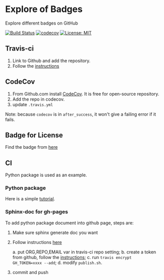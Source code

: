 # Explore of Badges

Explore different badges on GitHub

[![Build Status](https://travis-ci.org/jiayiliu/explore_badges.svg?branch=master)](https://travis-ci.org/jiayiliu/explore_badges)
[![codecov](https://codecov.io/gh/jiayiliu/explore_badges/branch/master/graph/badge.svg)](https://codecov.io/gh/jiayiliu/explore_badges)
[![License: MIT](https://img.shields.io/badge/License-MIT-yellow.svg)](https://opensource.org/licenses/MIT)

## Travis-ci

1. Link to Github and add the repository.
2. Follow the [instructions](https://docs.travis-ci.com/user/tutorial/)

## CodeCov

1. From Github.com install [CodeCov](https://github.com/marketplace/codecov).  It is free for open-source repository.
2. Add the repo in codecov.
3. update `.travis.yml`

Note: because `codecov` is in `after_success`, it won't give a failing error if it fails.

## Badge for License

Find the badge from [here](https://gist.github.com/lukas-h/2a5d00690736b4c3a7ba)

## CI

Python package is used as an example.

### Python package

Here is a simple [tutorial](https://docs.python-guide.org/writing/structure/).

### Sphinx-doc for gh-pages

To add python package document into github page, steps are:

1. Make sure sphinx generate doc you want
2. Follow instructions [here](https://gist.github.com/brenns10/f48e1021e8befd2221a2)

    a. put ORG,REPO,EMAIL var in travis-ci repo setting;
    b. create a token from github, follow the [instructions](https://help.github.com/en/articles/creating-a-personal-access-token-for-the-command-line);
    c. run `travis encrypt GH_TOKEN=xxxx --add`;
    d. modify `publish.sh`.

3. commit and push
